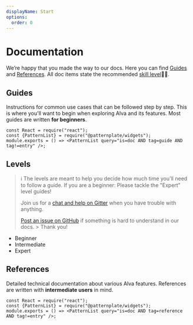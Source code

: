 ```yaml
---
displayName: Start
options:
  order: 0
---
```


# Documentation
We’re happy that you made the way to our docs. Here you can find [Guides](#guides) and [References](#references). 
All doc items state the recommended [skill level](#levels):woman_student:. 
  
## Guides

Instructions for common use cases that can be followed step by step. 
This is where you'll want to begin when exploring Alva and its features.
Most guides are written **for beginners**.

```widget
const React = require("react");
const {PatternList} = require("@patternplate/widgets");
module.exports = () => <PatternList query="is=doc AND tag=guide AND tag!=entry" />;
```

## Levels

> :information_source: 
> The levels are meant to help you decide how much time you'll need to follow a guide. 
> If you are a beginner: Please tackle the "Expert" level guides! 
>
> Join us for a [chat and help on Gitter](https://gitter.im/meetalva/Lobby) when you have trouble with anything.
> 
> [Post an issue on GitHub](https://github.com/meetalva/alva/issues/new) if something is hard to understand in our docs. > Thank you!

* Beginner
* Intermediate
* Expert

## References

Detailed technical documentation about various Alva features. References are written with **intermediate users** in mind. 

```widget
const React = require("react");
const {PatternList} = require("@patternplate/widgets");
module.exports = () => <PatternList query="is=doc AND tag=reference AND tag!=entry" />;
```

